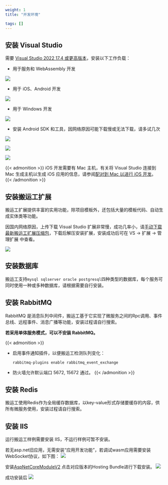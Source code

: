 ```yaml
---
weight: 1
title: "开发环境"

tags: []
---
```


## 安装 Visual Studio

需要 [Visual Studio 2022 17.4 或更高版本](https://visualstudio.microsoft.com/vs/)，安装以下工作负载：

* 用于服务和 WebAssembly 开发

![](1.png)

* 用于 iOS、Android 开发

![](2.png)

* 用于 Windows 开发

![](3.png)

* 安装 Android SDK 和工具，因网络原因可能下载慢或无法下载，请多试几次

![](4.png)

![](5.png)

![](6.png)

{{< admonition >}}
iOS 开发需要有 Mac 主机，有关将 Visual Studio 连接到 Mac 生成主机以生成 iOS 应用的信息，请参阅[配对到 Mac 以进行 iOS 开发](https://learn.microsoft.com/zh-cn/xamarin/ios/get-started/installation/windows/connecting-to-mac/)。
{{< /admonition >}}

## 安装搬运工扩展

搬运工扩展提供丰富的实用功能，除项目模板外，还包括大量的模板代码、自动生成实体类等功能。

因国内网络原因，上传下载 Visual Studio 扩展非常慢，成功几率小，请[手动下载最新搬运工扩展压缩包](https://github.com/daoting/dt/releases/latest)，下载后解压安装扩展，安装成功后可在 VS -> 扩展 -> 管理扩展 中查看。

![](11.png)

## 安装数据库

搬运工支持`mysql sqlserver oracle postgresql`四种类型的数据库，每个服务可同时使用一种或多种数据库，请根据需要自行安装。

## 安装 RabbitMQ

RabbitMQ 是消息队列中间件，搬运工基于它实现了微服务之间的Rpc调用、事件总线、远程事件、消息广播等功能，安装过程请自行搜索。

**若采用单体服务模式，可以不安装 RabbitMQ。**

{{< admonition >}}
* 启用事件通知插件，以便搬运工检测队列变化：

  `rabbitmq-plugins enable rabbitmq_event_exchange`
* 防火墙允许默认端口 5672, 15672 通过。
{{< /admonition >}}

## 安装 Redis

搬运工使用Redis作为全局缓存数据库，以key-value形式存储要缓存的内容，供所有微服务使用，安装过程请自行搜索。


## 安装 IIS
运行搬运工样例需要安装 IIS，不运行样例可暂不安装。

若无asp.net旧应用，无需安装“应用开发功能”，若调试wasm应用需要安装WebSocket协议，如下图：
![](8.png)

安装[AspNetCoreModuleV2](https://dotnet.microsoft.com/download/dotnet/7.0) 点击对应版本的Hosting Bundle进行下载安装。
![](9.png)

成功安装后
![](10.png)